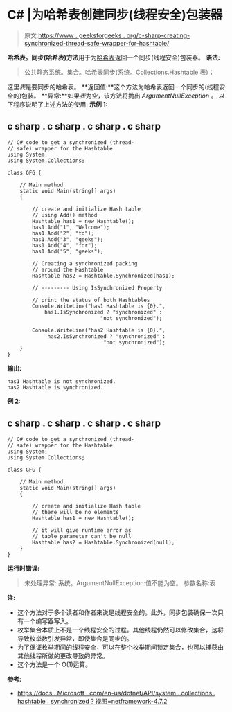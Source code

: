 # C# |为哈希表创建同步(线程安全)包装器

> 原文:[https://www . geeksforgeeks . org/c-sharp-creating-synchronized-thread-safe-wrapper-for-hashtable/](https://www.geeksforgeeks.org/c-sharp-creating-a-synchronized-thread-safe-wrapper-for-the-hashtable/)

**哈希表。同步(哈希表)方法**用于为[哈希表](https://www.geeksforgeeks.org/c-hashtable-class/)返回一个同步(线程安全)包装器。
**语法:**

> 公共静态系统。集合。哈希表同步(系统。Collections.Hashtable 表)；

这里*表*是要同步的哈希表。
**返回值:**这个方法为哈希表返回一个同步的(线程安全的)包装。
**异常:**如果*表*为空，该方法将抛出 *ArgumentNullException* 。
以下程序说明了上述方法的使用:
**示例 1:**

## c sharp . c sharp . c sharp . c sharp

```
// C# code to get a synchronized (thread-
// safe) wrapper for the Hashtable
using System;
using System.Collections;

class GFG {

    // Main method
    static void Main(string[] args)
    {

        // create and initialize Hash table
        // using Add() method
        Hashtable has1 = new Hashtable();
        has1.Add("1", "Welcome");
        has1.Add("2", "to");
        has1.Add("3", "geeks");
        has1.Add("4", "for");
        has1.Add("5", "geeks");

        // Creating a synchronized packing
        // around the Hashtable
        Hashtable has2 = Hashtable.Synchronized(has1);

        // --------- Using IsSynchronized Property

        // print the status of both Hashtables
        Console.WriteLine("has1 Hashtable is {0}.",
            has1.IsSynchronized ? "synchronized" :
                              "not synchronized");

        Console.WriteLine("has2 Hashtable is {0}.",
             has2.IsSynchronized ? "synchronized" :
                               "not synchronized");
    }
}
```

**输出:**

```
has1 Hashtable is not synchronized.
has2 Hashtable is synchronized.
```

**例 2:**

## c sharp . c sharp . c sharp . c sharp

```
// C# code to get a synchronized (thread-
// safe) wrapper for the Hashtable
using System;
using System.Collections;

class GFG {

    // Main method
    static void Main(string[] args)
    {

        // create and initialize Hash table
        // there will be no elements
        Hashtable has1 = new Hashtable();

        // it will give runtime error as
        // table parameter can't be null
        Hashtable has2 = Hashtable.Synchronized(null);
    }
}
```

**运行时错误:**

> 未处理异常:
> 系统。ArgumentNullException:值不能为空。
> 参数名称:表

**注:**

*   这个方法对于多个读者和作者来说是线程安全的。此外，同步包装确保一次只有一个编写器写入。
*   枚举集合本质上不是一个线程安全的过程。其他线程仍然可以修改集合，这将导致枚举数引发异常，即使集合是同步的。
*   为了保证枚举期间的线程安全，可以在整个枚举期间锁定集合，也可以捕获由其他线程所做的更改导致的异常。
*   这个方法是一个 O(1)运算。

**参考:**

*   [https://docs . Microsoft . com/en-us/dotnet/API/system . collections . hashtable . synchronized？视图=netframework-4.7.2](https://docs.microsoft.com/en-us/dotnet/api/system.collections.hashtable.synchronized?view=netframework-4.7.2)